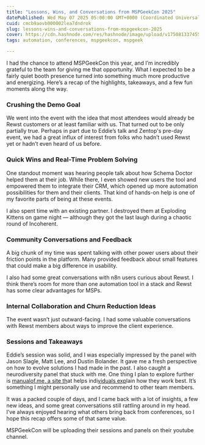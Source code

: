 ```yaml
---
title: "Lessons, Wins, and Conversations from MSPGeekCon 2025"
datePublished: Wed May 07 2025 05:00:00 GMT+0000 (Coordinated Universal Time)
cuid: cmcb9aovb000002lea7dndrok
slug: lessons-wins-and-conversations-from-mspgeekcon-2025
cover: https://cdn.hashnode.com/res/hashnode/image/upload/v1750813374552/17b4ca8d-83b7-4b87-afa8-b04eb01a9c73.jpeg
tags: automation, conferences, mspgeekcon, mspgeek

---
```


I had the chance to attend MSPGeekCon this year, and I’m incredibly grateful to the team for giving me that opportunity. What I expected to be a fairly quiet booth presence turned into something much more productive and energizing. Here’s a recap of the highlights, takeaways, and a few fun moments along the way.

### Crushing the Demo Goal

We went into the event with the idea that most attendees would already be Rewst customers or at least familiar with us. That turned out to be only partially true. Perhaps in part due to Eddie’s talk and Zentop's pre-day event, we had a great influx of interest from folks who hadn’t used Rewst yet or hadn’t even heard of us before.

### Quick Wins and Real-Time Problem Solving

One standout moment was hearing people talk about how Schema Doctor helped them at their job. While there, I even showed new users the tool and empowered them to integrate their CRM, which opened up more automation possibilities for them and their clients. That kind of hands-on help is one of my favorite parts of being at these events.

I also spent time with an existing partner. I destroyed them at Exploding Kittens on game night — although they got the last laugh during a chaotic round of Incoherent.

### Community Conversations and Feedback

A big chunk of my time was spent talking with other power users about their friction points in the platform. Many provided feedback about small features that could make a big difference in usability.

I also had some great conversations with n8n users curious about Rewst. I think there’s room for more than one automation tool in a stack and Rewst has some clear advantages for MSPs.

### Internal Collaboration and Churn Reduction Ideas

The event wasn’t just outward-facing. I had some valuable conversations with Rewst members about ways to improve the client experience.

### Sessions and Takeaways

Eddie’s session was solid, and I was especially impressed by the panel with Jason Slagle, Matt Lee, and Dustin Bolander. It gave me a fresh perspective on how to evolve solutions I had made in the past. I also caught a neurodiversity panel that stuck with me. One thing I plan to explore further is [manualof.me](http://manualof.me)[, a site th](https://www.manualof.me)at helps indi[viduals exp](https://www.manualof.me)lain how they work best. It’s something I might personally use and recommend to other team members.

It was a packed couple of days, and I came back with a lot of insights, a few new ideas, and some great conversations still rattling around in my head. I’ve always enjoyed hearing what others bring back from conferences, so I hope this recap offers some of that same value.

MSPGeekCon will be uploading their sessions and panels on their youtube channel.